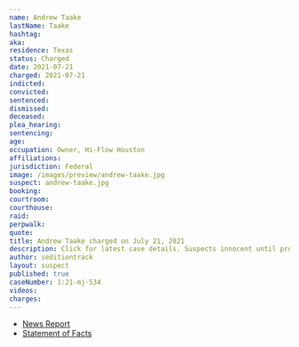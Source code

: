 ```yaml
---
name: Andrew Taake
lastName: Taake
hashtag:
aka:
residence: Texas
status: Charged
date: 2021-07-21
charged: 2021-07-21
indicted:
convicted:
sentenced:
dismissed:
deceased:
plea_hearing:
sentencing:
age:
occupation: Owner, Hi-Flow Houston
affiliations:
jurisdiction: Federal
image: /images/preview/andrew-taake.jpg
suspect: andrew-taake.jpg
booking:
courtroom:
courthouse:
raid:
perpwalk:
quote:
title: Andrew Taake charged on July 21, 2021
description: Click for latest case details. Suspects innocent until proven guilty.
author: seditiontrack
layout: suspect
published: true
caseNumber: 1:21-mj-534
videos:
charges:
---
```

- [News Report](https://www.newsweek.com/capitol-rioter-andrew-taakes-boasts-dating-app-bumble-lead-arrest-1612804)
- [Statement of Facts](https://www.justice.gov/opa/case-multi-defendant/file/1415156/download)
